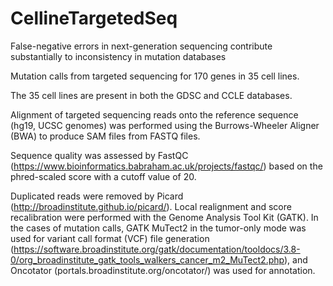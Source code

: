 # CellineTargetedSeq
False-negative errors in next-generation sequencing contribute substantially to inconsistency in mutation databases

Mutation calls from targeted sequencing for 170 genes in 35 cell lines. 

The 35 cell lines are present in both the GDSC and CCLE databases. 

Alignment of targeted sequencing reads onto the reference sequence (hg19, UCSC genomes) was performed 
using the Burrows-Wheeler Aligner (BWA) to produce SAM files from FASTQ files. 

Sequence quality was assessed by FastQC (https://www.bioinformatics.babraham.ac.uk/projects/fastqc/) 
based on the phred-scaled score with a cutoff value of 20. 

Duplicated reads were removed by Picard (http://broadinstitute.github.io/picard/). 
Local realignment and score recalibration were performed with the Genome Analysis Tool Kit (GATK). 
In the cases of mutation calls, GATK MuTect2 in the tumor-only mode was used for variant call format (VCF) file generation 
(https://software.broadinstitute.org/gatk/documentation/tooldocs/3.8-0/org_broadinstitute_gatk_tools_walkers_cancer_m2_MuTect2.php), 
and Oncotator (portals.broadinstitute.org/oncotator/) was used for annotation.

